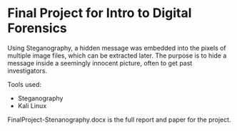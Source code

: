 # Final Project for Intro to Digital Forensics

Using Steganography, a hidden message was embedded into the pixels of multiple image files, which can be extracted later. The purpose is to hide a message inside a seemingly innocent picture, often to get past investigators.

Tools used:
- Steganography
- Kali Linux

FinalProject-Stenanography.docx is the full report and paper for the project. 
